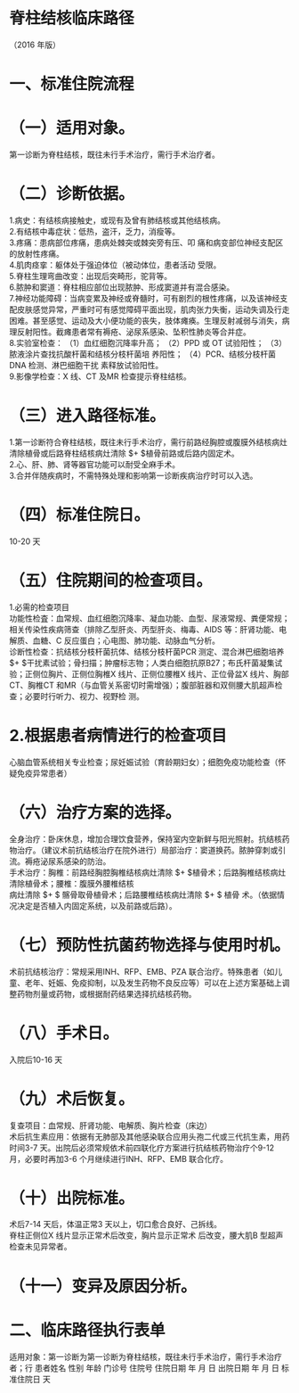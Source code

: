 # 脊柱结核临床路径  
（2016 年版）  
# 一、标准住院流程  
# （一）适用对象。  
第一诊断为脊柱结核，既往未行手术治疗，需行手术治疗者。  
# （二）诊断依据。  
1.病史：有结核病接触史，或现有及曾有肺结核或其他结核病。  
2.有结核中毒症状：低热，盗汗，乏力，消瘦等。  
3.疼痛：患病部位疼痛，患病处棘突或棘突旁有压、叩 痛和病变部位神经支配区的放射性疼痛。  
4.肌肉痉挛：躯体处于强迫体位（被动体位，患者活动 受限。  
5.脊柱生理弯曲改变：出现后突畸形，驼背等。  
6.脓肿和窦道：脊柱相应部位出现脓肿、形成窦道并有混合感染。  
7.神经功能障碍：当病变累及神经或脊髓时，可有剧烈的根性疼痛，以及该神经支配皮肤感觉异常，严重时可有感觉障碍平面出现，肌肉张力失衡，运动失调及行走困难。甚至感觉、运动及大小便功能的丧失，肢体瘫痪。生理反射减弱与消失，病理反射阳性。截瘫患者常有褥疮、泌尿系感染、坠积性肺炎等合并症。  
8.实验室检查： （1）血红细胞沉降率升高； （2）PPD 或 OT 试验阳性； （3）脓液涂片查找抗酸杆菌和结核分枝杆菌培 养阳性； （4）PCR、结核分枝杆菌DNA 检测、淋巴细胞干扰 素释放试验阳性。  
9.影像学检查：X 线、CT 及MR 检查提示脊柱结核。  
# （三）进入路径标准。  
1.第一诊断符合脊柱结核，既往未行手术治疗，需行前路经胸腔或腹膜外结核病灶清除植骨或后路脊柱结核病灶清除 $+ $植骨前路或后路内固定术。  
2.心、肝、肺、肾等器官功能可以耐受全麻手术。  
3.合并伴随疾病时，不需特殊处理和影响第一诊断疾病治疗时可以入选。  
# （四）标准住院日。  
10-20 天  
# （五）住院期间的检查项目。  
1.必需的检查项目  
功能性检査：血常规、血红细胞沉降率、凝血功能、血型、尿液常规、粪便常规；相关传染性疾病筛查（排除乙型肝炎、丙型肝炎、梅毒、AIDS 等：肝肾功能、电解质、血糖、C 反应蛋白；心电图、肺功能、动脉血气分析。  
诊断性检查：抗结核分枝杆菌抗体、结核分枝杆菌PCR 测定、混合淋巴细胞培养 $+ $干扰素试验；骨扫描；肿瘤标志物；人类白细胞抗原B27；布氏杆菌凝集试验；正侧位胸片、正侧位胸椎X 线片、正侧位腰椎X 线片、正位骨盆X 线片、胸部CT、胸椎CT 和MR（与血管关系密切时需增强）；腹部脏器和双侧腰大肌超声检查；必要时行听力、视力、视野检 测。  
# 2.根据患者病情进行的检查项目  
心脑血管系统相关专业检查；尿妊娠试验（育龄期妇女）；细胞免疫功能检查（怀疑免疫异常患者）  
# （六）治疗方案的选择。  
全身治疗：卧床休息，增加合理饮食营养，保持室内空新鲜与阳光照射。抗结核药物治疗。（建议术前抗结核治疗在院外进行）局部治疗：窦道换药。脓肿穿刺或引流。褥疮泌尿系感染的防治。  
手术治疗：胸椎：前路经胸腔胸椎结核病灶清除 $+ $植骨术；后路胸椎结核病灶清除植骨术；腰椎：腹膜外腰椎结核  
病灶清除 $+ $ 髂骨取骨植骨术；后路腰椎结核病灶清除 $+ $ 植骨 术。（依据情况决定是否植入内固定系统，以及前路或后路）。  
# （七）预防性抗菌药物选择与使用时机。  
术前抗结核治疗：常规采用INH、RFP、EMB、PZA 联合治疗。特殊患者（如儿童、老年、妊娠、免疫抑制，以及发生药物不良反应等）可以在上述方案基础上调整药物剂量或药物，或根据耐药结果选择抗结核药物。  
# （八）手术日。  
入院后10-16 天  
# （九）术后恢复。  
复查项目：血常规、肝肾功能、电解质、胸片检查（床边）  
术后抗生素应用：依据有无肺部及其他感染联合应用头孢二代或三代抗生素，用药时间3-7 天。出院后必须常规依术前四联化疗方案进行抗结核药物治疗个9-12 月，必要时再加3-6 个月继续进行INH、RFP、EMB 联合化疗。  
# （十）出院标准。  
术后7-14 天后，体温正常3 天以上，切口愈合良好、己拆线。  
脊柱正侧位X 线片显示正常术后改变，胸片显示正常术 后改变，腰大肌B 型超声检查未见异常者。  
# （十一）变异及原因分析。  
# 二、临床路径执行表单  
适用对象：第一诊断为第一诊断为脊柱结核，既往未行手术治疗，需行手术治疗者；行  患者姓名             性别    年龄        门诊号         住院号           住院日期       年  月  日   出院日期      年  月   日  标准住院日      天  
